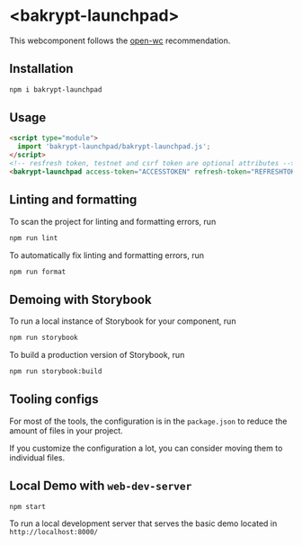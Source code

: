 # \<bakrypt-launchpad>

This webcomponent follows the [open-wc](https://github.com/open-wc/open-wc) recommendation.

## Installation

```bash
npm i bakrypt-launchpad
```

## Usage

```html
<script type="module">
  import 'bakrypt-launchpad/bakrypt-launchpad.js';
</script>
<!-- resfresh token, testnet and csrf token are optional attributes -->
<bakrypt-launchpad access-token="ACCESSTOKEN" refresh-token="REFRESHTOKEN" testnet="true" csrf-token=""></bakrypt-launchpad>
```

## Linting and formatting

To scan the project for linting and formatting errors, run

```bash
npm run lint
```

To automatically fix linting and formatting errors, run

```bash
npm run format
```

## Demoing with Storybook

To run a local instance of Storybook for your component, run

```bash
npm run storybook
```

To build a production version of Storybook, run

```bash
npm run storybook:build
```


## Tooling configs

For most of the tools, the configuration is in the `package.json` to reduce the amount of files in your project.

If you customize the configuration a lot, you can consider moving them to individual files.

## Local Demo with `web-dev-server`

```bash
npm start
```

To run a local development server that serves the basic demo located in `http://localhost:8000/`
